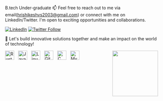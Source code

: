 B.tech Under-graduate 
📫 Feel free to reach out to me via email(hrishikeshvs2003@gmail.com) 
or connect with me on LinkedIn/Twitter. I'm open to exciting opportunities and collaborations.

[![LinkedIn ](https://img.shields.io/badge/LinkedIn-0077B5?style=for-the-badge&logo=linkedin&logoColor=white)](https://www.linkedin.com/in/hrishikesh-v-s-1a0890261/) 
[![Twitter Follow](https://img.shields.io/badge/Twitter-1DA1F2?style=for-the-badge&logo=twitter&logoColor=white)](https://twitter.com/intent/follow?screen_name=Hrishikesh_V_S) 







🌟 Let's build innovative solutions together and make an impact on the world of technology!

<img align='right' src='https://github.com/Rishit-dagli/Rishit-dagli/blob/master/images/octocat-anime.gif' width='150"'>
<img align="left" alt="Rust" width="30px" style="padding-right:10px;" src="https://cdn.jsdelivr.net/gh/devicons/devicon/icons/rust/rust-plain.svg" />
<img align="left" alt="Java" width="30px" style="padding-right:10px;" src="https://cdn.jsdelivr.net/gh/devicons/devicon/icons/java/java-original.svg"/>
<img align="left" alt="Linux" width="30px" style="padding-right:10px;" src="https://cdn.jsdelivr.net/gh/devicons/devicon/icons/linux/linux-original.svg" />
<img align="left" alt="GitHub" width="30px" style="padding-right:10px;" src="https://cdn.jsdelivr.net/gh/devicons/devicon/icons/github/github-original.svg" />
<img align="left" alt="C" width="30px" style="padding-right:10px;" src="https://cdn.jsdelivr.net/gh/devicons/devicon/icons/c/c-original.svg" />
<img align="left" alt="MySql" width="30px" style="padding-right:10px;"src="https://cdn.jsdelivr.net/gh/devicons/devicon/icons/mysql/mysql-original-wordmark.svg" />
          


     
          
<link rel="stylesheet" href="https://cdn.jsdelivr.net/gh/devicons/devicon@v2.15.1/devicon.min.css">
          



<br />

#








